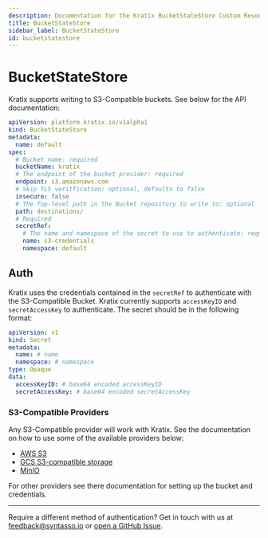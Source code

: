 ```yaml
---
description: Documentation for the Kratix BucketStateStore Custom Resource
title: BucketStateStore
sidebar_label: BucketStateStore
id: bucketstatestore
---
```


# BucketStateStore

Kratix supports writing to S3-Compatible buckets. See below for the API documentation:

```yaml
apiVersion: platform.kratix.io/v1alpha1
kind: BucketStateStore
metadata:
  name: default
spec:
  # Bucket name: required
  bucketName: kratix
  # The endpoint of the bucket provider: required
  endpoint: s3.amazonaws.com
  # Skip TLS veritfication: optional, defaults to false
  insecure: false
  # The Top-level path in the Bucket repository to write to: optional
  path: destinations/
  # Required
  secretRef:
    # The name and namespace of the secret to use to authenticate: required
    name: s3-credentials
    namespace: default
```

## Auth

Kratix uses the credentials contained in the `secretRef` to authenticate with the
S3-Compatible Bucket. Kratix currently supports `accessKeyID` and `secretAccessKey` to authenticate.
The secret should be in the following format:

```yaml
apiVersion: v1
kind: Secret
metadata:
  name: # name
  namespace: # namespace
type: Opaque
data:
  accessKeyID: # base64 encoded accessKeyID
  secretAccessKey: # base64 encoded secretAccessKey
```

### S3-Compatible Providers

Any S3-Compatible provider will work with Kratix. See the documentation on how
to use some of the available providers below:

- [AWS S3](https://docs.aws.amazon.com/AmazonS3/latest/userguide/create-bucket-overview.html)
- [GCS S3-compatible storage](https://cloud.google.com/storage/docs/interoperability)
- [MinIO](https://min.io/docs/minio/linux/reference/minio-mc/mc-mb.html)

For other providers see there documentation for setting up the bucket and credentials.

---

Require a different method of authentication? Get in touch with us at
[feedback@syntasso.io](mailto:feedback@syntasso.io?subject=Kratix%20Feedback)
or [open a GitHub Issue](https://github.com/syntasso/kratix/issues/new).

